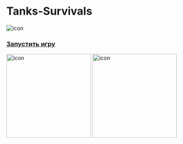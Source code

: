# Tanks-Survivals

![icon](https://avatars.mds.yandex.net/get-games/6238841/2a0000018a1c7c0ef7ca1419297390c9641c/cover1)

### [Запустить игру](https://yandex.ru/games/app/238803)

<img src="https://avatars.mds.yandex.net/get-games/1892995/2a0000018997c4389b9cf195ecb687423bb7//orig" alt="icon" height="220"/> <img src="https://avatars.mds.yandex.net/get-games/3006389/2a0000018997c43a167735dbeeb694b83cd4//orig" alt="icon" height="220"/>
